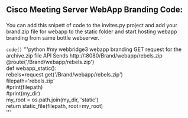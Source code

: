 ## Cisco Meeting Server WebApp Branding Code:<br /><p />
You can add this snipett of code to the invites.py project and add your brand.zip file for webapp to the static folder and 
start hosting webapp branding from same bottle webserver.<br /><p />


`code()`
'''python
#my webbridge3 webapp branding GET request for the archive.zip file API Sends http://<bottle webserver ip>:8080/Brand/webapp/rebels.zip<br />
@route('/Brand/webapp/rebels.zip')<br />
def webapp_static():<br />
    rebels=request.get('/Brand/webapp/rebels.zip')<br />
    filepath='rebels.zip'<br />
    #print(filepath)<br />
    #print(my_dir)<br />
    my_root = os.path.join(my_dir, 'static')<br />
    return static_file(filepath, root=my_root)<br />
'''
